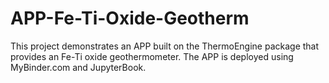 # APP-Fe-Ti-Oxide-Geotherm

This project demonstrates an APP built on the ThermoEngine package that provides an Fe-Ti oxide geothermometer. The APP is deployed using MyBinder.com and JupyterBook.  